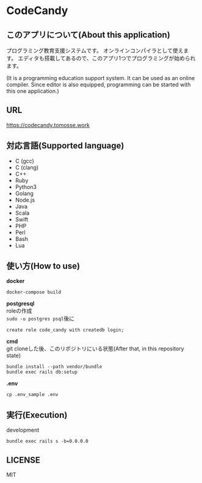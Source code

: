# CodeCandy

## このアプリについて(About this application)

プログラミング教育支援システムです。
オンラインコンパイラとして使えます。
エディタも搭載してあるので、このアプリ1つでプログラミングが始められます。

(It is a programming education support system.
It can be used as an online compiler.
Since editor is also equipped, programming can be started with this one application.)

## URL
https://codecandy.tomosse.work

## 対応言語(Supported language)

- C (gcc)
- C (clang)
- C++
- Ruby
- Python3
- Golang
- Node.js
- Java
- Scala
- Swift
- PHP
- Perl
- Bash
- Lua

## 使い方(How to use)
__docker__
  
```
docker-compose build
```
__postgresql__  
roleの作成  
`sudo -u postgres psql`後に
```
create role code_candy with createdb login;
```
__cmd__  
git cloneした後、このリポジトリにいる状態(After that, in this repository state)
```
bundle install --path vendor/bundle
bundle exec rails db:setup
```
__.env__
```
cp .env_sample .env
```

## 実行(Execution)
development
```
bundle exec rails s -b=0.0.0.0
```

## LICENSE
MIT
